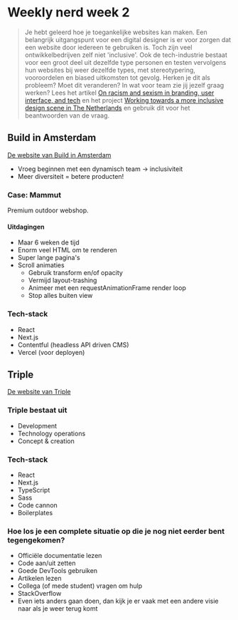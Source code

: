 # Weekly nerd week 2
> Je hebt geleerd hoe je toegankelijke websites kan maken. Een belangrijk uitgangspunt voor een digital designer is er voor zorgen dat een website door iedereen te gebruiken is. Toch zijn veel ontwikkelbedrijven zelf niet 'inclusive'. Ook de tech-industrie bestaat voor een groot deel uit dezelfde type personen en testen vervolgens hun websites bij weer dezelfde types, met stereotypering, vooroordelen en biased uitkomsten tot gevolg. Herken je dit als probleem? Moet dit veranderen? In wat voor team zie jij jezelf graag werken? Lees het artikel [On racism and sexism in branding, user interface, and tech](https://uxdesign.cc/on-racism-and-sexism-in-branding-user-interface-and-tech-337f5ceb7ed5) en het project [Working towards a more inclusive design scene in The Netherlands](https://inclusief.design/) en gebruik dit voor het beantwoorden van de vraag.

## Build in Amsterdam
[De website van Build in Amsterdam](https://www.buildinamsterdam.com/cases/)
- Vroeg beginnen met een dynamisch team -> inclusiviteit
- Meer diversiteit = betere producten!

### Case: Mammut
Premium outdoor webshop.
#### Uitdagingen
- Maar 6 weken de tijd
- Enorm veel HTML om te renderen
- Super lange pagina's
- Scroll animaties
    - Gebruik transform en/of opacity
    - Vermijd layout-trashing
    - Animeer met een requestAnimationFrame render loop
    - Stop alles buiten view

### Tech-stack
- React
- Next.js
- Contentful (headless API driven CMS)
- Vercel (voor deployen)

## Triple
[De website van Triple](https://www.wearetriple.com/)

### Triple bestaat uit
- Development
- Technology operations
- Concept & creation

### Tech-stack
- React
- Next.js
- TypeScript
- Sass
- Code cannon
- Boilerplates

### Hoe los je een complete situatie op die je nog niet eerder bent tegengekomen?
- Officiële documentatie lezen
- Code aan/uit zetten
- Goede DevTools gebruiken
- Artikelen lezen
- Collega (of mede student) vragen om hulp
- StackOverflow
- Even iets anders gaan doen, dan kijk je er vaak met een andere visie naar als je weer terug komt
